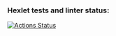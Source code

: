 ### Hexlet tests and linter status:
[![Actions Status](https://github.com/DeIndi/backend-project-lvl2/workflows/hexlet-check/badge.svg)](https://github.com/DeIndi/backend-project-lvl2/actions)